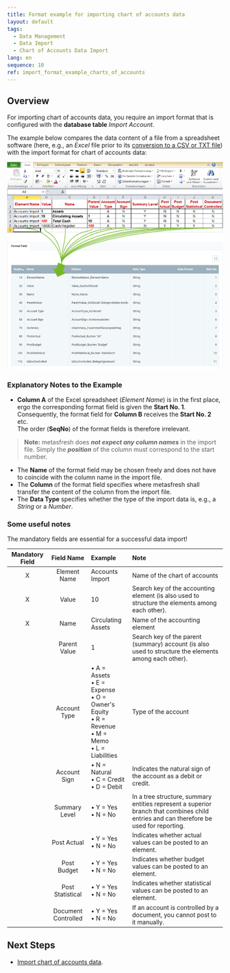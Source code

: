 ```yaml
---
title: Format example for importing chart of accounts data
layout: default
tags:
  - Data Management
  - Data Import
  - Chart of Accounts Data Import
lang: en
sequence: 10
ref: import_format_example_charts_of_accounts
---
```


## Overview
For importing chart of accounts data, you require an import format that is configured with the **database table** *Import Account*.

The example below compares the data content of a file from a spreadsheet software (here, e.g., an *Excel* file prior to its [conversion to a CSV or TXT file](Import_file_useful_tips)) with the import format for chart of accounts data:

![](assets/Chart_of_accounts_import_Excel_table_Format.png)

### Explanatory Notes to the Example
- **Column A** of the Excel spreadsheet (*Element Name*) is in the first place, ergo the corresponding format field is given the **Start No. 1**. Consequently, the format field for **Column B** receives the **Start No. 2** etc.<br> The order (**SeqNo**) of the format fields is therefore irrelevant.
 >**Note:** metasfresh does ***not expect any column names*** in the import file. Simply the ***position*** of the column must correspond to the start number.

- The **Name** of the format field may be chosen freely and does not have to coincide with the column name in the import file.
- The **Column** of the format field specifies where metasfresh shall transfer the content of the column from the import file.
- The **Data Type** specifies whether the type of the import data is, e.g., a *String* or a *Number*.

### Some useful notes
The mandatory fields are essential for a successful data import!

| Mandatory Field | Field Name | Example | Note |
| :---: | :---: | :--- | :--- |
| X | Element Name | Accounts Import | Name of the chart of accounts |
| X | Value | 10 | Search key of the accounting element (is also used to structure the elements among each other). |
| X | Name | Circulating Assets | Name of the accounting element |
|  | Parent Value | 1 | Search key of the parent (summary) account (is also used to structure the elements among each other). |
|  | Account Type | •&nbsp;A = Assets<br> •&nbsp;E = Expense<br> •&nbsp;O = Owner's Equity<br> •&nbsp;R = Revenue<br> •&nbsp;M = Memo<br> •&nbsp;L = Liabilities | Type of the account |
|  | Account Sign | •&nbsp;N = Natural<br> •&nbsp;C = Credit<br> •&nbsp;D = Debit | Indicates the natural sign of the account as a debit or credit. |
|  | Summary Level | •&nbsp;Y = Yes<br> •&nbsp;N = No | In a tree structure, summary entities represent a superior branch that combines child entries and can therefore be used for reporting. |
|  | Post Actual | •&nbsp;Y = Yes<br> •&nbsp;N = No | Indicates whether actual values can be posted to an element. |
|  | Post Budget | •&nbsp;Y = Yes<br> •&nbsp;N = No | Indicates whether budget values can be posted to an element. |
|  | Post Statistical | •&nbsp;Y = Yes<br> •&nbsp;N = No | Indicates whether statistical values can be posted to an element. |
|  | Document Controlled | •&nbsp;Y = Yes<br> •&nbsp;N = No | If an account is controlled by a document, you cannot post to it manually. |

## Next Steps
- [Import chart of accounts data](Import_charts_of_accounts).
